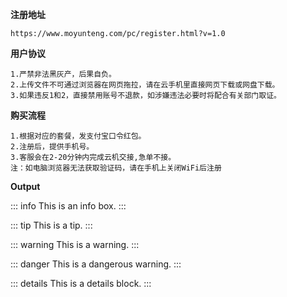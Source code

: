 
**注册地址**

````
https://www.moyunteng.com/pc/register.html?v=1.0

````

**用户协议**

````
1.严禁非法黑灰产，后果自负。
2.上传文件不可通过浏览器在网页拖拉，请在云手机里直接网页下载或网盘下载。
3.如果违反1和2，直接禁用账号不退款，如涉嫌违法必要时将配合有关部门取证。
````

**购买流程**

````
1.根据对应的套餐，发支付宝口令红包。
2.注册后，提供手机号。
3.客服会在2-20分钟内完成云机交接,急单不接。
注：如电脑浏览器无法获取验证码，请在手机上关闭WiFi后注册
````

**Output**

::: info
This is an info box.
:::

::: tip
This is a tip.
:::

::: warning
This is a warning.
:::

::: danger
This is a dangerous warning.
:::

::: details
This is a details block.
:::
